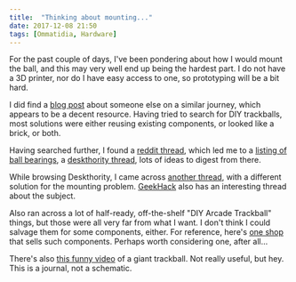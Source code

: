 ```yaml
---
title:  "Thinking about mounting..."
date: 2017-12-08 21:50
tags: [Ommatidia, Hardware]
---
```


For the past couple of days, I've been pondering about how I would mount the ball, and this may very well end up being the hardest part. I do not have a 3D printer, nor do I have easy access to one, so prototyping will be a bit hard.

I did find a [blog post][blog:madox:trackball] about someone else on a similar journey, which appears to be a decent resource. Having tried to search for DIY trackballs, most solutions were either reusing existing components, or looked like a brick, or both.

 [blog:madox:trackball]: http://www.madox.net/blog/tag/trackball/

Having searched further, I found a [reddit thread][reddit:trackball:diy-components], which led me to a [listing of ball bearings][ebay:ball-bearings], a [deskthority thread][deskthority:frictionless-trackball], lots of ideas to digest from there.

 [reddit:trackball:diy-components]: https://www.reddit.com/r/Trackballs/comments/2fsebm/suggestions_for_component_purchase_for_diy/
 [ebay:ball-bearings]: https://www.ebay.com/itm/400561352309?_trksid=p2060778.m1438.l2649&ssPageName=STRK%3AMEBIDX%3AIT
 [deskthority:frictionless-trackball]: https://deskthority.net/workshop-f7/frictionless-trackball-via-ball-transfer-units-t8286.html

While browsing Deskthority, I came across [another thread][deskthority:custom-trackball], with a different solution for the mounting problem. [GeekHack][geekhack:custom-ergo-trackball] also has an interesting thread about the subject.

 [deskthority:custom-trackball]: https://deskthority.net/workshop-f7/custom-trackball-t4773.html
 [geekhack:custom-ergo-trackball]: https://geekhack.org/index.php?topic=71494.0#lastPost

Also ran across a lot of half-ready, off-the-shelf "DIY Arcade Trackball" things, but those were all very far from what I want. I don't think I could salvage them for some components, either. For reference, here's [one shop][suzohapp] that sells such components. Perhaps worth considering one, after all...

 [suzohapp]: https://na.suzohapp.com/products/trackballs/

There's also [this funny video](https://vimeo.com/69113731) of a giant trackball. Not really useful, but hey. This is a journal, not a schematic.
